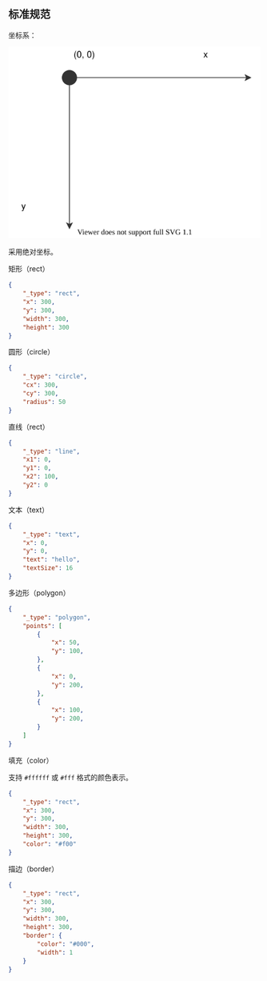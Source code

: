 ## 标准规范

坐标系：

![](./images/coord.svg)

采用绝对坐标。

矩形（rect）

```json
{
    "_type": "rect",
    "x": 300,
    "y": 300,
    "width": 300,
    "height": 300
}
```

圆形（circle）

```json
{
    "_type": "circle",
    "cx": 300,
    "cy": 300,
    "radius": 50
}
```

直线（rect）

```json
{
    "_type": "line",
    "x1": 0,
    "y1": 0,
    "x2": 100,
    "y2": 0
}
```

文本（text）

```json
{
    "_type": "text",
    "x": 0,
    "y": 0,
    "text": "hello",
    "textSize": 16
}
```

多边形（polygon）

```json
{
    "_type": "polygon",
    "points": [
        {
            "x": 50,
            "y": 100,
        },
        {
            "x": 0,
            "y": 200,
        },
        {
            "x": 100,
            "y": 200,
        }
    ]
}
```

填充（color）

支持 `#ffffff` 或 `#fff` 格式的颜色表示。

```json
{
    "_type": "rect",
    "x": 300,
    "y": 300,
    "width": 300,
    "height": 300,
    "color": "#f00"
}
```

描边（border）

```json
{
    "_type": "rect",
    "x": 300,
    "y": 300,
    "width": 300,
    "height": 300,
    "border": {
        "color": "#000",
        "width": 1
    }
}
```
